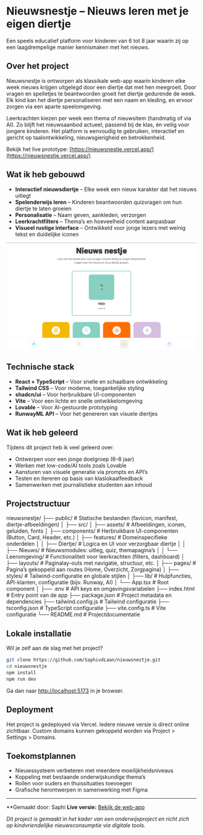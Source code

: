 # Nieuwsnestje – Nieuws leren met je eigen diertje

Een speels educatief platform voor kinderen van 6 tot 8 jaar waarin zij op een laagdrempelige manier kennismaken met het nieuws.

## Over het project

Nieuwsnestje is ontworpen als klassikale web-app waarin kinderen elke week nieuws krijgen uitgelegd door een diertje dat met hen meegroeit. Door vragen en spelletjes te beantwoorden groeit het diertje gedurende de week. Elk kind kan het diertje personaliseren met een naam en kleding, en ervoor zorgen via een aparte speelomgeving.

Leerkrachten kiezen per week een thema of nieuwsitem (handmatig of via AI). Zo blijft het nieuwsaanbod actueel, passend bij de klas, én veilig voor jongere kinderen. Het platform is eenvoudig te gebruiken, interactief en gericht op taalontwikkeling, nieuwsgierigheid en betrokkenheid.

Bekijk het live prototype: [https://nieuwsnestje.vercel.app/](https://nieuwsnestje.vercel.app/)

## Wat ik heb gebouwd

- **Interactief nieuwsdiertje** – Elke week een nieuw karakter dat het nieuws uitlegt
- **Spelenderwijs leren** – Kinderen beantwoorden quizvragen om hun diertje te laten groeien
- **Personalisatie** – Naam geven, aankleden, verzorgen
- **Leerkrachtfilters** – Thema’s en hoeveelheid content aanpasbaar
- **Visueel rustige interface** – Ontwikkeld voor jonge lezers met weinig tekst en duidelijke iconen

![Alt-tekst](public/Nieuwsnestje-screenshot.png)

## Technische stack

- **React + TypeScript** – Voor snelle en schaalbare ontwikkeling
- **Tailwind CSS** – Voor moderne, toegankelijke styling
- **shadcn/ui** – Voor herbruikbare UI-componenten
- **Vite** – Voor een lichte en snelle ontwikkelomgeving
- **Lovable** – Voor AI-gestuurde prototyping
- **RunwayML API** – Voor het genereren van visuele diertjes

## Wat ik heb geleerd

Tijdens dit project heb ik veel geleerd over:
- Ontwerpen voor een jonge doelgroep (6–8 jaar)
- Werken met low-code/AI tools zoals Lovable
- Aansturen van visuele generatie via prompts en API’s
- Testen en itereren op basis van klaslokaalfeedback
- Samenwerken met journalistieke studenten aan inhoud

## Projectstructuur

nieuwsnestje/
├── public/                   # Statische bestanden (favicon, manifest, diertje-afbeeldingen)
│
├── src/
│   ├── assets/              # Afbeeldingen, iconen, geluiden, fonts
│   ├── components/          # Herbruikbare UI-componenten (Button, Card, Header, etc.)
│   ├── features/            # Domeinspecifieke onderdelen
│   │   ├── Diertje/         # Logica en UI voor verzorgbaar diertje
│   │   ├── Nieuws/          # Nieuwsmodules: uitleg, quiz, themapagina’s
│   │   └── Leeromgeving/    # Functionaliteit voor leerkrachten (filters, dashboard)
│   ├── layouts/             # Paginalay-outs met navigatie, structuur, etc.
│   ├── pages/               # Pagina’s gekoppeld aan routes (Home, Overzicht, Zorgpagina)
│   ├── styles/              # Tailwind-configuratie en globale stijlen
│   ├── lib/                 # Hulpfuncties, API-klanten, configuratie (bijv. Runway, AI)
│   └── App.tsx             # Root component
│
├── .env                    # API keys en omgevingsvariabelen
├── index.html             # Entry point van de app
├── package.json           # Project metadata en dependencies
├── tailwind.config.js     # Tailwind configuratie
├── tsconfig.json          # TypeScript configuratie
├── vite.config.ts         # Vite configuratie
└── README.md              # Projectdocumentatie


## Lokale installatie

Wil je zelf aan de slag met het project?

```bash
git clone https://github.com/SaphivdLaan/nieuwsnestje.git
cd nieuwsnestje
npm install
npm run dev
````

Ga dan naar [http://localhost:5173](http://localhost:5173) in je browser.

## Deployment

Het project is gedeployed via Vercel. Iedere nieuwe versie is direct online zichtbaar. Custom domains kunnen gekoppeld worden via Project > Settings > Domains.

## Toekomstplannen

* Nieuwssysteem verbeteren met meerdere moeilijkheidsniveaus
* Koppeling met bestaande onderwijskundige thema’s
* Rollen voor ouders en thuissituaties toevoegen
* Grafische herontwerpen in samenwerking met Figma

---

**Gemaakt door: Saphi
**Live versie:** [Bekijk de web-app](https://nieuwsnestje.vercel.app/)

*Dit project is gemaakt in het kader van een onderwijsproject en richt zich op kindvriendelijke nieuwsconsumptie via digitale tools.*

